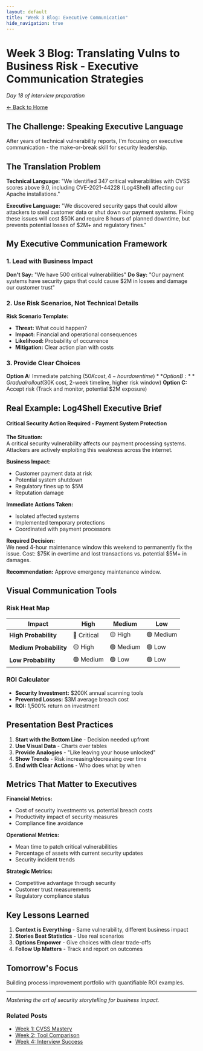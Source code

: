 ```yaml
---
layout: default
title: "Week 3 Blog: Executive Communication"
hide_navigation: true
---
```


# Week 3 Blog: Translating Vulns to Business Risk - Executive Communication Strategies

*Day 18 of interview preparation*

<a href="{{ '/' | relative_url }}" class="btn-back">← Back to Home</a>

## The Challenge: Speaking Executive Language

After years of technical vulnerability reports, I'm focusing on executive communication - the make-or-break skill for security leadership.

## The Translation Problem

**Technical Language:**
"We identified 347 critical vulnerabilities with CVSS scores above 9.0, including CVE-2021-44228 (Log4Shell) affecting our Apache installations."

**Executive Language:**
"We discovered security gaps that could allow attackers to steal customer data or shut down our payment systems. Fixing these issues will cost $50K and require 8 hours of planned downtime, but prevents potential losses of $2M+ and regulatory fines."

## My Executive Communication Framework

### 1. Lead with Business Impact
**Don't Say:** "We have 500 critical vulnerabilities"
**Do Say:** "Our payment systems have security gaps that could cause $2M in losses and damage our customer trust"

### 2. Use Risk Scenarios, Not Technical Details
**Risk Scenario Template:**
- **Threat:** What could happen?
- **Impact:** Financial and operational consequences
- **Likelihood:** Probability of occurrence
- **Mitigation:** Clear action plan with costs

### 3. Provide Clear Choices
**Option A:** Immediate patching ($50K cost, 4-hour downtime)
**Option B:** Gradual rollout ($30K cost, 2-week timeline, higher risk window)
**Option C:** Accept risk (Track and monitor, potential $2M exposure)

## Real Example: Log4Shell Executive Brief

<div class="highlight-box">
<h4>Critical Security Action Required - Payment System Protection</h4>

<strong>The Situation:</strong><br>
A critical security vulnerability affects our payment processing systems. Attackers are actively exploiting this weakness across the internet.

<strong>Business Impact:</strong>
<ul>
<li>Customer payment data at risk</li>
<li>Potential system shutdown</li>
<li>Regulatory fines up to $5M</li>
<li>Reputation damage</li>
</ul>

<strong>Immediate Actions Taken:</strong>
<ul>
<li>Isolated affected systems</li>
<li>Implemented temporary protections</li>
<li>Coordinated with payment processors</li>
</ul>

<strong>Required Decision:</strong><br>
We need 4-hour maintenance window this weekend to permanently fix the issue. Cost: $75K in overtime and lost transactions vs. potential $5M+ in damages.

<strong>Recommendation:</strong> Approve emergency maintenance window.
</div>

## Visual Communication Tools

### Risk Heat Map

<div class="progress-table">

| Impact | High | Medium | Low |
|--------|------|--------|-----|
| **High Probability** | 🔴 Critical | 🟡 High | 🟢 Medium |
| **Medium Probability** | 🟡 High | 🟢 Medium | 🟢 Low |
| **Low Probability** | 🟢 Medium | 🟢 Low | 🟢 Low |

</div>

### ROI Calculator
- **Security Investment:** $200K annual scanning tools
- **Prevented Losses:** $3M average breach cost
- **ROI:** 1,500% return on investment

## Presentation Best Practices

1. **Start with the Bottom Line** - Decision needed upfront
2. **Use Visual Data** - Charts over tables
3. **Provide Analogies** - "Like leaving your house unlocked"
4. **Show Trends** - Risk increasing/decreasing over time
5. **End with Clear Actions** - Who does what by when

## Metrics That Matter to Executives

**Financial Metrics:**
- Cost of security investments vs. potential breach costs
- Productivity impact of security measures
- Compliance fine avoidance

**Operational Metrics:**
- Mean time to patch critical vulnerabilities
- Percentage of assets with current security updates
- Security incident trends

**Strategic Metrics:**
- Competitive advantage through security
- Customer trust measurements
- Regulatory compliance status

## Key Lessons Learned

1. **Context is Everything** - Same vulnerability, different business impact
2. **Stories Beat Statistics** - Use real scenarios
3. **Options Empower** - Give choices with clear trade-offs
4. **Follow Up Matters** - Track and report on outcomes

## Tomorrow's Focus
Building process improvement portfolio with quantifiable ROI examples.

---
*Mastering the art of security storytelling for business impact.*

### Related Posts
- [Week 1: CVSS Mastery](week1-cvss-mastery)
- [Week 2: Tool Comparison](week2-tool-comparison)
- [Week 4: Interview Success](week4-interview-success)